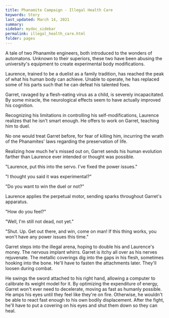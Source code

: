 ```yaml
---
title: Phanamite Campaign - Illegal Health Care
keywords: Story
last_updated: March 14, 2021
summary: 
sidebar: mydoc_sidebar
permalink: illegal_health_care.html
folder: pages
---
```


A tale of two Phanamite engineers, both introduced to the wonders of automatons. Unknown to their superiors, these two have been abusing the university's equipment to create experimental body modifications. 

Laurence, trained to be a duelist as a family tradition, has reached the peak of what his human body can achieve. Unable to operate, he has replaced some of his parts such that he can defeat his talented foes.

Garret, ravaged by a flesh-eating virus as a child, is severely incapacitated. By some miracle, the neurological effects seem to have actually improved his cognition.

Recognizing his limitations in controlling his self-modifications, Laurence realizes that he isn't smart enough. He offers to work on Garret, teaching him to duel.

No one would treat Garret before, for fear of killing him, incurring the wrath of the Phanamites' laws regarding the preservation of life.

Realizing how much he's missed out on, Garret sends his human evolution farther than Laurence ever intended or thought was possible.

"Laurence, put this into the servo. I've fixed the power issues."

"I thought you said it was experimental?"

"Do you want to win the duel or not?"

Laurence applies the perpetual motor, sending sparks throughout Garret's apparatus.

"How do you feel?"

"Well, I'm still not dead, not yet."

"Shut. Up. Get out there, and win, come on man! If this thing works, you won't have any power issues this time."

Garret steps into the illegal arena, hoping to double his and Laurence's money. The nervous implant whirrs. Garret is itchy all over as his nerves rejuvenate. The metallic coverings dig into the gaps in his flesh, sometimes hooking into the bone. He'll have to fasten the attachments later. They'll loosen during combat.

He swings the sword attached to his right hand, allowing a computer to calibrate its weight model for it. By optimizing the expenditure of energy, Garret won't ever need to decelerate, moving as fast as humanly possible. He amps his eyes until they feel like they're on fire. Otherwise, he wouldn't be able to react fast enough to his own bodily displacement. After the fight, he'll have to put a covering on his eyes and shut them down so they can heal.